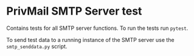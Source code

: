 PrivMail SMTP Server test
=========================

Contains tests for all SMTP server functions. To run the tests run `pytest`.

To send test data to a running instance of the SMTP server use the `smtp_senddata.py` script.

